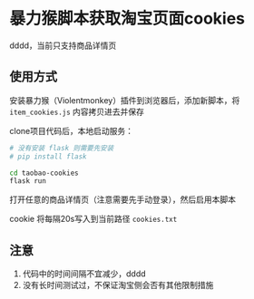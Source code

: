 # 暴力猴脚本获取淘宝页面cookies

dddd，当前只支持商品详情页

## 使用方式

安装暴力猴（Violentmonkey）插件到浏览器后，添加新脚本，将 `item_cookies.js` 内容拷贝进去并保存

clone项目代码后，本地启动服务：

```bash
# 没有安装 flask 则需要先安装
# pip install flask

cd taobao-cookies
flask run
```

打开任意的商品详情页（注意需要先手动登录），然后启用本脚本

cookie 将每隔20s写入到当前路径 `cookies.txt`

## 注意

1. 代码中的时间间隔不宜减少，dddd
2. 没有长时间测试过，不保证淘宝侧会否有其他限制措施
